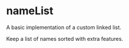 # nameList
A basic implementation of a custom linked list.

Keep a list of names sorted with extra features.
